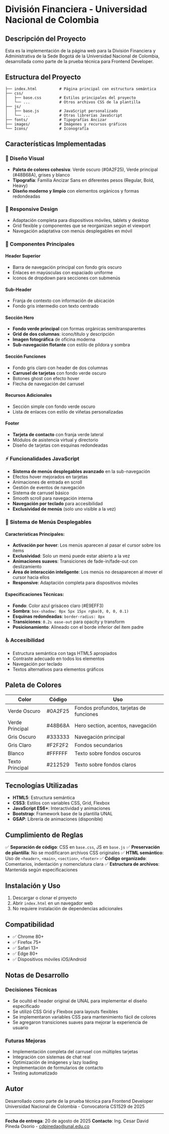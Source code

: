 # División Financiera - Universidad Nacional de Colombia

## Descripción del Proyecto

Esta es la implementación de la página web para la División Financiera y Administrativa de la Sede Bogotá de la Universidad Nacional de Colombia, desarrollada como parte de la prueba técnica para Frontend Developer.

## Estructura del Proyecto

```
├── index.html          # Página principal con estructura semántica
├── css/
│   ├── base.css        # Estilos principales del proyecto
│   └── ...             # Otros archivos CSS de la plantilla
├── js/
│   ├── base.js         # JavaScript personalizado
│   └── ...             # Otras librerías JavaScript
├── fonts/              # Tipografías Ancizar
├── images/             # Imágenes y recursos gráficos
└── Icons/              # Iconografía
```

## Características Implementadas

### 🎨 Diseño Visual
- **Paleta de colores cohesiva**: Verde oscuro (#0A2F25), Verde principal (#48B68A), grises y blanco
- **Tipografía**: Familia Ancizar Sans en diferentes pesos (Regular, Bold, Heavy)
- **Diseño moderno y limpio** con elementos orgánicos y formas redondeadas

### 📱 Responsive Design
- Adaptación completa para dispositivos móviles, tablets y desktop
- Grid flexible y componentes que se reorganizan según el viewport
- Navegación adaptativa con menús desplegables en móvil

### 🧩 Componentes Principales

#### Header Superior
- Barra de navegación principal con fondo gris oscuro
- Enlaces en mayúsculas con espaciado uniforme
- Iconos de dropdown para secciones con submenús

#### Sub-Header
- Franja de contexto con información de ubicación
- Fondo gris intermedio con texto centrado

#### Sección Hero
- **Fondo verde principal** con formas orgánicas semitransparentes
- **Grid de dos columnas**: icono/título y descripción
- **Imagen fotográfica** de oficina moderna
- **Sub-navegación flotante** con estilo de píldora y sombra

#### Sección Funciones
- Fondo gris claro con header de dos columnas
- **Carrusel de tarjetas** con fondo verde oscuro
- Botones ghost con efecto hover
- Flecha de navegación del carrusel

#### Recursos Adicionales
- Sección simple con fondo verde oscuro
- Lista de enlaces con estilo de viñetas personalizadas

#### Footer
- **Tarjeta de contacto** con franja verde lateral
- Módulos de asistencia virtual y directorio
- Diseño de tarjetas con esquinas redondeadas

### ⚡ Funcionalidades JavaScript
- **Sistema de menús desplegables avanzado** en la sub-navegación
- Efectos hover mejorados en tarjetas
- Animaciones de entrada en scroll
- Gestión de eventos de navegación
- Sistema de carrusel básico
- Smooth scroll para navegación interna
- **Navegación por teclado** para accesibilidad
- **Exclusividad de menús** (solo uno visible a la vez)

### 🎯 **Sistema de Menús Desplegables**

#### Características Principales:
- **Activación por hover**: Los menús aparecen al pasar el cursor sobre los ítems
- **Exclusividad**: Solo un menú puede estar abierto a la vez
- **Animaciones suaves**: Transiciones de fade-in/fade-out con deslizamiento
- **Área de interacción inteligente**: Los menús no desaparecen al mover el cursor hacia ellos
- **Responsive**: Adaptación completa para dispositivos móviles

#### Especificaciones Técnicas:
- **Fondo**: Color azul grisáceo claro (#E9EFF3)
- **Sombra**: `box-shadow: 0px 5px 15px rgba(0, 0, 0, 0.1)`
- **Esquinas redondeadas**: `border-radius: 8px`
- **Transiciones**: `0.2s ease-out` para opacity y transform
- **Posicionamiento**: Alineado con el borde inferior del ítem padre

### ♿ Accesibilidad
- Estructura semántica con tags HTML5 apropiados
- Contraste adecuado en todos los elementos
- Navegación por teclado
- Textos alternativos para elementos gráficos

## Paleta de Colores

| Color | Código | Uso |
|-------|--------|-----|
| Verde Oscuro | #0A2F25 | Fondos profundos, tarjetas de funciones |
| Verde Principal | #48B68A | Hero section, acentos, navegación |
| Gris Oscuro | #333333 | Navegación principal |
| Gris Claro | #F2F2F2 | Fondos secundarios |
| Blanco | #FFFFFF | Texto sobre fondos oscuros |
| Texto Principal | #212529 | Texto sobre fondos claros |

## Tecnologías Utilizadas

- **HTML5**: Estructura semántica
- **CSS3**: Estilos con variables CSS, Grid, Flexbox
- **JavaScript ES6+**: Interactividad y animaciones
- **Bootstrap**: Framework base de la plantilla UNAL
- **GSAP**: Librería de animaciones (disponible)

## Cumplimiento de Reglas

✅ **Separación de código**: CSS en `base.css`, JS en `base.js`
✅ **Preservación de plantilla**: No se modificaron archivos CSS originales
✅ **HTML semántico**: Uso de `<header>`, `<main>`, `<section>`, `<footer>`
✅ **Código organizado**: Comentarios, indentación y nomenclatura clara
✅ **Estructura de archivos**: Mantenida según especificaciones

## Instalación y Uso

1. Descargar o clonar el proyecto
2. Abrir `index.html` en un navegador web
3. No requiere instalación de dependencias adicionales

## Compatibilidad

- ✅ Chrome 80+
- ✅ Firefox 75+
- ✅ Safari 13+
- ✅ Edge 80+
- ✅ Dispositivos móviles iOS/Android

## Notas de Desarrollo

### Decisiones Técnicas
- Se ocultó el header original de UNAL para implementar el diseño especificado
- Se utilizó CSS Grid y Flexbox para layouts flexibles
- Se implementaron variables CSS para mantenimiento fácil de colores
- Se agregaron transiciones suaves para mejorar la experiencia de usuario

### Futuras Mejoras
- Implementación completa del carrusel con múltiples tarjetas
- Integración con sistemas de chat real
- Optimización de imágenes y lazy loading
- Implementación de formularios de contacto
- Testing automatizado

## Autor

Desarrollado como parte de la prueba técnica para Frontend Developer
Universidad Nacional de Colombia - Convocatoria CS1529 de 2025

---

**Fecha de entrega**: 20 de agosto de 2025
**Contacto**: Ing. Cesar David Pineda Osorio - cdpinedao@unal.edu.co
